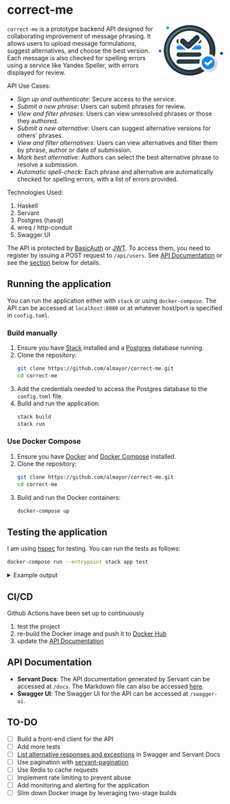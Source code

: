 # correct-me

<img src="docs/logo/logo.png" alt="Logo" align="right" width="150" style="padding:15 px;"/>

`correct-me` is a prototype backend API designed for collaborating improvement of message phrasing. It allows users to upload message formulations, suggest alternatives, and choose the best version. Each message is also checked for spelling errors using a service like Yandex Speller, with errors displayed for review.

API Use Cases:

- *Sign up and authenticate*: Secure access to the service.
- *Submit a new phrase*: Users can submit phrases for review.
- *View and filter phrases*: Users can view unresolved phrases or those they authored.
- *Submit a new alternative*: Users can suggest alternative versions for others' phrases.
- *View and filter alternatives*: Users can view alternatives and filter them by phrase, author or date of submission.
- *Mark best alternative*: Authors can select the best alternative phrase to resolve a submission.
- *Automatic spell-check*: Each phrase and alternative are automatically checked for spelling errors, with a list of errors provided.

Technologies Used:

1. Haskell
2. Servant
3. Postgres (hasql)
4. wreq / http-conduit
5. Swagger UI

The API is protected by [BasicAuth](https://en.wikipedia.org/wiki/Basic_access_authentication) or [JWT](https://jwt.io/). To access them, you need to register by issuing a POST request to `/api/users`. See [API Documentation](docs/api_docs.md) or see the [section](#api-documentation) below for details.

## Running the application

You can run the application either with `stack` or using `docker-compose`. The API can be accessed at `localhost:8080` or at whatever host/port is specified in `config.toml`.

### Build manually

1. Ensure you have [Stack](https://docs.haskellstack.org/en/stable/README/) installed and a [Postgres](https://www.postgresql.org/download/) database running.
2. Clone the repository:
   ```sh
   git clone https://github.com/almayor/correct-me.git
   cd correct-me
   ```
3. Add the credentials needed to access the Postgres database to the `config.toml` file.
4. Build and run the application:
   ```sh
   stack build
   stack run
   ```

### Use Docker Compose

1. Ensure you have [Docker](https://docs.docker.com/get-docker/) and [Docker Compose](https://docs.docker.com/compose/install/) installed.
2. Clone the repository:
   ```sh
   git clone https://github.com/almayor/correct-me.git
   cd correct-me
   ```
3. Build and run the Docker containers:
   ```sh
   docker-compose up
   ```

## Testing the application

I am using [hspec](https://hackage.haskell.org/package/hspec) for testing. You can run the tests as follows:

```sh
docker-compose run --entrypoint stack app test
```

<details>
<summary>Example output</summary>
</br><img src="docs/tests_output.svg">
</details>

## CI/CD

Github Actions have been set up to continuously
1. test the project
2. re-build the Docker image and push it to [Docker Hub](https://hub.docker.com/r/almayor/correct-me)
3. update the [API Documentation](docs/api_docs.md)

## API Documentation

- **Servant Docs**: The API documentation generated by Servant can be accessed at `/docs`. The Markdown file can also be accessed [here](docs/api_docs.md).
- **Swagger UI**: The Swagger UI for the API can be accessed at `/swagger-ui`.

## TO-DO

- [ ] Build a front-end client for the API
- [ ] Add more tests
- [ ] [List alternative responses and exceptions](https://docs.servant.dev/en/stable/cookbook/uverb/UVerb.html) in Swagger and Servant.Docs
- [ ] Use pagination with [servant-pagination](https://hackage.haskell.org/package/servant-pagination)
- [ ] Use Redis to cache requests
- [ ] Implement rate limiting to prevent abuse
- [ ] Add monitoring and alerting for the application
- [ ] Slim down Docker image by leveraging two-stage builds
